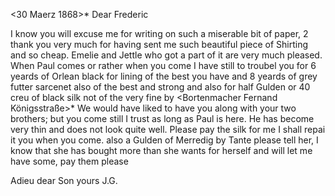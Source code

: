 <30 Maerz 1868>*
Dear Frederic

I know you will excuse me for writing on such a miserable bit of paper, 
2 thank you very much for having sent me such beautiful piece of Shirting and so cheap. Emelie and Jettle who got a part of it are very much pleased. When Paul comes or rather when you come I have still to troubel you for 6 yeards of Orlean black for lining of the best you have and 8 yeards of grey futter sarcenet also of the best and strong and also for half Gulden or 40 creu of black silk not of the very fine by <Bortenmacher Fernand Königsstraße>* We would have liked to have you along with your two brothers; but you come still I trust as long as Paul is here. He has become very thin and does not look quite well. Please pay the silk for me I shall repai it you when you come. also a Gulden of Merredig by Tante please tell her, I know that she has bought more than she wants for herself and will let me have some, pay them please

 Adieu dear Son
 yours J.G.
